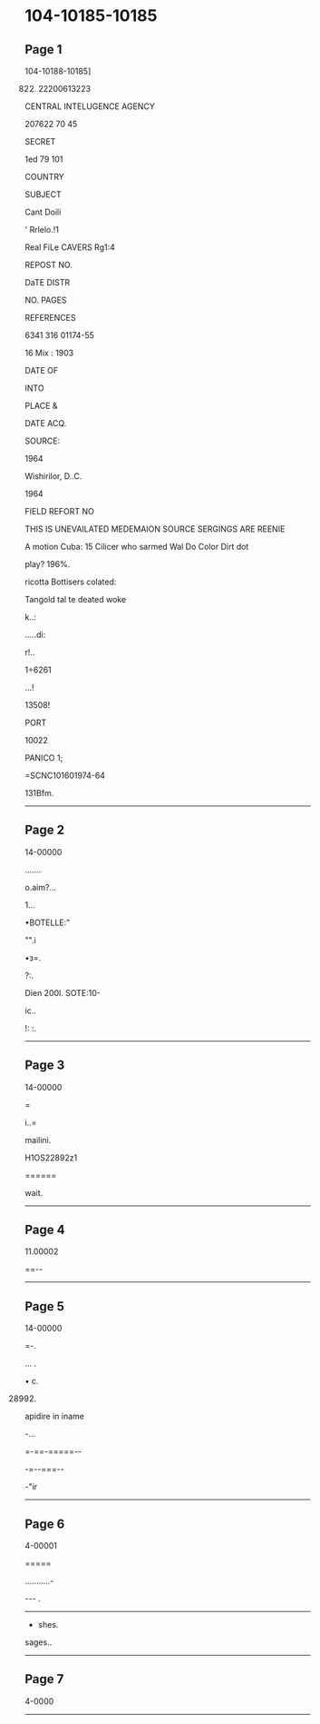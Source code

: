 # 104-10185-10185

## Page 1

104-10188-10185]

822. 22200613223

CENTRAL INTELUGENCE AGENCY

207622 70 45

SECRET

1ed 79 101

COUNTRY

SUBJECT

Cant Doili

' Rrlelo.!1

Real FiLe CAVERS Rg1:4

REPOST NO.

DaTE DISTR

NO. PAGES

REFERENCES

6341 316 01174-55

16 Mix : 1903

DATE OF

INTO

PLACE &

DATE ACQ.

SOURCE:

1964

Wishirilor, D..C.

1964

FIELD REFORT NO

THIS IS UNEVAILATED MEDEMAION SOURCE SERGINGS ARE REENIE

A motion Cuba: 15 Cilicer who sarmed Wal Do Color Dirt dot

play? 196%.

ricotta Bottisers colated:

Tangold tal te deated woke

k..:

.....di:

r!..

1÷6261

...!

13508!

PORT

10022

PANICO 1;

=SCNC101601974-64

131Bfm.

---

## Page 2

14-00000

.......

o.aim?...

1...

•BOTELLE:"

"".i

•з=.

?:.

Dien 200l. SOTE:10-

ic..

!: :.

---

## Page 3

14-00000

=

i..=

mailini.

H1OS22892z1

======

wait.

---

## Page 4

11.00002

==--

---

## Page 5

14-00000

=-.

... .

• c.

28992.

apidire in iname

-...

=-==-=====--

-=--===--

-"ir

---

## Page 6

4-00001

=====

...........-

--- .

-----

- shes.

sages..

---

## Page 7

4-0000

---

